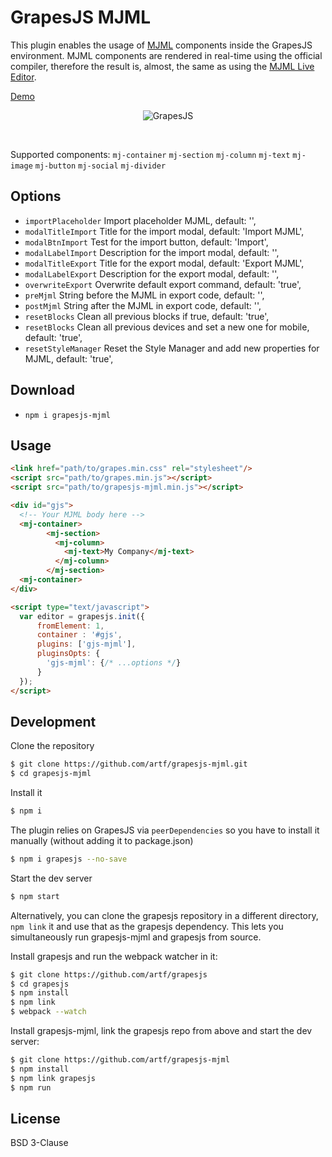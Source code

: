# GrapesJS MJML

This plugin enables the usage of [MJML](https://mjml.io/) components inside the GrapesJS environment. MJML components are rendered in real-time using the official compiler, therefore the result is, almost, the same as using the [MJML Live Editor](https://mjml.io/try-it-live).


[Demo](http://grapesjs.com/demo-mjml.html)
<p align="center"><img src="http://grapesjs.com/img/grapesjs-mjml-demo.jpg" alt="GrapesJS" align="center"/></p>
<br/>

Supported components:
`mj-container`
`mj-section`
`mj-column`
`mj-text`
`mj-image`
`mj-button`
`mj-social`
`mj-divider`


## Options

* `importPlaceholder` Import placeholder MJML, default: '',
* `modalTitleImport` Title for the import modal, default: 'Import MJML',
* `modalBtnImport` Test for the import button, default: 'Import',
* `modalLabelImport` Description for the import modal, default: '',
* `modalTitleExport` Title for the export modal, default: 'Export MJML',
* `modalLabelExport` Description for the export modal, default: '',
* `overwriteExport` Overwrite default export command, default: 'true',
* `preMjml` String before the MJML in export code, default: '<mjml><mj-body>',
* `postMjml` String after the MJML in export code, default: '</mj-body></mjml>',
* `resetBlocks` Clean all previous blocks if true, default: 'true',
* `resetBlocks` Clean all previous devices and set a new one for mobile, default: 'true',
* `resetStyleManager` Reset the Style Manager and add new properties for MJML, default: 'true',


## Download

* `npm i grapesjs-mjml`



## Usage

```html
<link href="path/to/grapes.min.css" rel="stylesheet"/>
<script src="path/to/grapes.min.js"></script>
<script src="path/to/grapesjs-mjml.min.js"></script>

<div id="gjs">
  <!-- Your MJML body here -->
  <mj-container>
        <mj-section>
          <mj-column>
            <mj-text>My Company</mj-text>
          </mj-column>
        </mj-section>
  <mj-container>
</div>

<script type="text/javascript">
  var editor = grapesjs.init({
      fromElement: 1,
      container : '#gjs',
      plugins: ['gjs-mjml'],
      pluginsOpts: {
        'gjs-mjml': {/* ...options */}
      }
  });
</script>
```



## Development

Clone the repository

```sh
$ git clone https://github.com/artf/grapesjs-mjml.git
$ cd grapesjs-mjml
```

Install it

```sh
$ npm i
```

The plugin relies on GrapesJS via `peerDependencies` so you have to install it manually (without adding it to package.json)

```sh
$ npm i grapesjs --no-save
```

Start the dev server

```sh
$ npm start
```
Alternatively, you can clone the grapesjs repository in a different directory, `npm link` it and use that as the grapesjs dependency. This lets you simultaneously run grapesjs-mjml and grapesjs from source.

Install grapesjs and run the webpack watcher in it:
```sh
$ git clone https://github.com/artf/grapesjs
$ cd grapesjs
$ npm install
$ npm link
$ webpack --watch
```

Install grapesjs-mjml, link the grapesjs repo from above and start the dev server:

```sh
$ git clone https://github.com/artf/grapesjs-mjml
$ npm install
$ npm link grapesjs
$ npm run
```

## License

BSD 3-Clause
